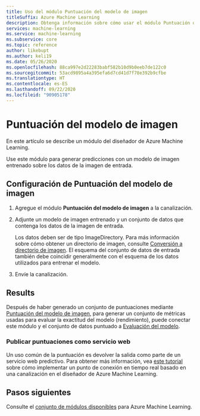 ```yaml
---
title: Uso del módulo Puntuación del modelo de imagen
titleSuffix: Azure Machine Learning
description: Obtenga información sobre cómo usar el módulo Puntuación del modelo de imagen en Azure Machine Learning para generar predicciones mediante un modelo de imagen entrenado.
services: machine-learning
ms.service: machine-learning
ms.subservice: core
ms.topic: reference
author: likebupt
ms.author: keli19
ms.date: 05/26/2020
ms.openlocfilehash: 88ca997e2d22283babf582b10d9b0eeb7de122c0
ms.sourcegitcommit: 53acd9895a4a395efa6d7cd41d7f78e392b9cfbe
ms.translationtype: HT
ms.contentlocale: es-ES
ms.lasthandoff: 09/22/2020
ms.locfileid: "90905178"
---
```

# <a name="score-image-model"></a>Puntuación del modelo de imagen

En este artículo se describe un módulo del diseñador de Azure Machine Learning.

Use este módulo para generar predicciones con un modelo de imagen entrenado sobre los datos de la imagen de entrada.

## <a name="how-to-configure-score-image-model"></a>Configuración de Puntuación del modelo de imagen

1. Agregue el módulo **Puntuación del modelo de imagen** a la canalización.

2. Adjunte un modelo de imagen entrenado y un conjunto de datos que contenga los datos de la imagen de entrada. 

    Los datos deben ser de tipo ImageDirectory. Para más información sobre cómo obtener un directorio de imagen, consulte [Conversión a directorio de imagen](convert-to-image-directory.md). El esquema del conjunto de datos de entrada también debe coincidir generalmente con el esquema de los datos utilizados para entrenar el modelo.

3. Envíe la canalización.

## <a name="results"></a>Results

Después de haber generado un conjunto de puntuaciones mediante [Puntuación del modelo de imagen](score-image-model.md), para generar un conjunto de métricas usadas para evaluar la exactitud del modelo (rendimiento), puede conectar este módulo y el conjunto de datos puntuado a [Evaluación del modelo](evaluate-model.md). 

### <a name="publish-scores-as-a-web-service"></a>Publicar puntuaciones como servicio web

Un uso común de la puntuación es devolver la salida como parte de un servicio web predictivo. Para obtener más información, vea [este tutorial](https://docs.microsoft.com/azure/machine-learning/tutorial-designer-automobile-price-deploy) sobre cómo implementar un punto de conexión en tiempo real basado en una canalización en el diseñador de Azure Machine Learning.

## <a name="next-steps"></a>Pasos siguientes

Consulte el [conjunto de módulos disponibles](module-reference.md) para Azure Machine Learning. 
